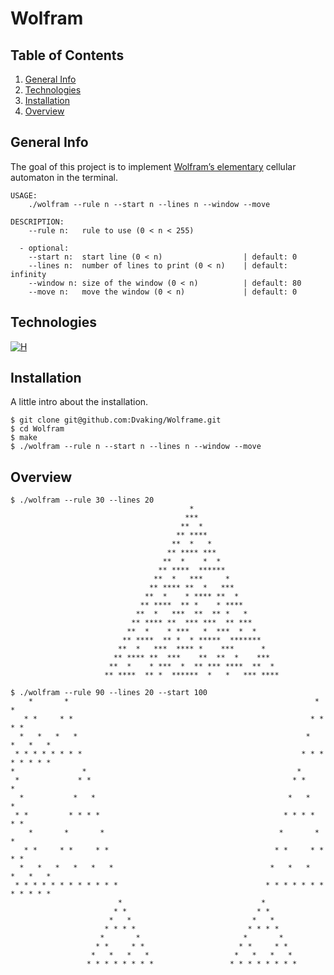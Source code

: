 # Wolfram
## Table of Contents
1. [General Info](#general-info)
2. [Technologies](#technologies)
3. [Installation](#installation)
4. [Overview](#Overview)
## General Info

The goal of this project is to implement [Wolfram’s elementary](https://en.wikipedia.org/wiki/Elementary_cellular_automaton) cellular automaton in the terminal.

    USAGE:
        ./wolfram --rule n --start n --lines n --window --move

    DESCRIPTION:
        --rule n:   rule to use (0 < n < 255)

      - optional:
        --start n:  start line (0 < n)                  | default: 0
        --lines n:  number of lines to print (0 < n)    | default: infinity
        --window n: size of the window (0 < n)          | default: 80
        --move n:   move the window (0 < n)             | default: 0

## Technologies

[![H](https://img.shields.io/badge/Haskell-Dvaking?style=for-the-badge&logo=haskell&logoColor=White&color=purple&link=https%3A%2F%2Fwww.haskell.org%2Fdocumentation%2F)](https://www.haskell.org/documentation/)

## Installation
A little intro about the installation.
```
$ git clone git@github.com:Dvaking/Wolframe.git
$ cd Wolfram
$ make
$ ./wolfram --rule n --start n --lines n --window --move
```
## Overview
```
$ ./wolfram --rule 30 --lines 20
                                        *
                                       ***
                                      **  *
                                     ** ****
                                    **  *   *
                                   ** **** ***
                                  **  *    *  *
                                 ** ****  ******
                                **  *   ***     *
                               ** **** **  *   ***
                              **  *    * **** **  *
                             ** ****  ** *    * ****
                            **  *   ***  **  ** *   *
                           ** **** **  *** ***  ** ***
                          **  *    * ***   *  ***  *  *
                         ** ****  ** *  * *****  *******
                        **  *   ***  **** *    ***      *
                       ** **** **  ***    **  **  *    ***
                      **  *    * ***  *  ** *** ****  **  *
                     ** ****  ** *  ******  *   *   *** ****
```
```
$ ./wolfram --rule 90 --lines 20 --start 100
    *       *                                                       *       *
   * *     * *                                                     * *     * *
  *   *   *   *                                                   *   *   *   *
 * * * * * * * *                                                 * * * * * * * *
*               *                                               *
 *             * *                                             * *             *
  *           *   *                                           *   *           *
 * *         * * * *                                         * * * *         * *
    *       *       *                                       *       *       *
   * *     * *     * *                                     * *     * *     * *
  *   *   *   *   *   *                                   *   *   *   *   *   *
 * * * * * * * * * * * *                                 * * * * * * * * * * * *
                        *                               *
                       * *                             * *
                      *   *                           *   *
                     * * * *                         * * * *
                    *       *                       *       *
                   * *     * *                     * *     * *
                  *   *   *   *                   *   *   *   *
                 * * * * * * * *                 * * * * * * * *
```
